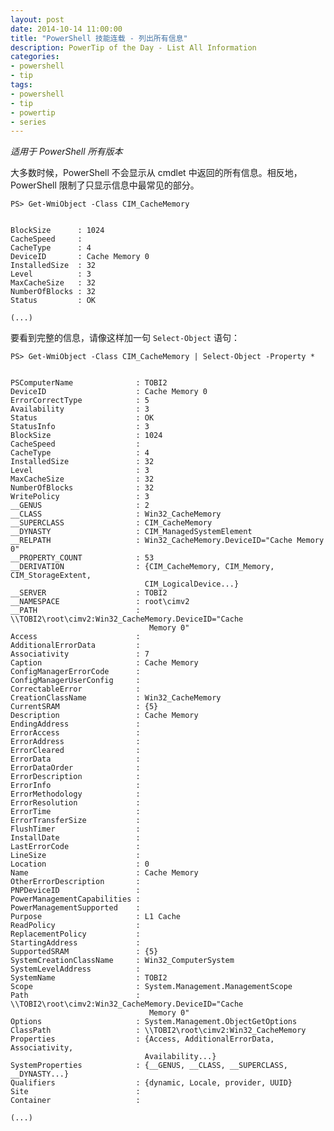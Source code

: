 ```yaml
---
layout: post
date: 2014-10-14 11:00:00
title: "PowerShell 技能连载 - 列出所有信息"
description: PowerTip of the Day - List All Information
categories:
- powershell
- tip
tags:
- powershell
- tip
- powertip
- series
---
```

_适用于 PowerShell 所有版本_

大多数时候，PowerShell 不会显示从 cmdlet 中返回的所有信息。相反地，PowerShell 限制了只显示信息中最常见的部分。

    PS> Get-WmiObject -Class CIM_CacheMemory


    BlockSize      : 1024
    CacheSpeed     :
    CacheType      : 4
    DeviceID       : Cache Memory 0
    InstalledSize  : 32
    Level          : 3
    MaxCacheSize   : 32
    NumberOfBlocks : 32
    Status         : OK

    (...)


要看到完整的信息，请像这样加一句 `Select-Object` 语句：

    PS> Get-WmiObject -Class CIM_CacheMemory | Select-Object -Property *


    PSComputerName              : TOBI2
    DeviceID                    : Cache Memory 0
    ErrorCorrectType            : 5
    Availability                : 3
    Status                      : OK
    StatusInfo                  : 3
    BlockSize                   : 1024
    CacheSpeed                  :
    CacheType                   : 4
    InstalledSize               : 32
    Level                       : 3
    MaxCacheSize                : 32
    NumberOfBlocks              : 32
    WritePolicy                 : 3
    __GENUS                     : 2
    __CLASS                     : Win32_CacheMemory
    __SUPERCLASS                : CIM_CacheMemory
    __DYNASTY                   : CIM_ManagedSystemElement
    __RELPATH                   : Win32_CacheMemory.DeviceID="Cache Memory 0"
    __PROPERTY_COUNT            : 53
    __DERIVATION                : {CIM_CacheMemory, CIM_Memory, CIM_StorageExtent,
                                  CIM_LogicalDevice...}
    __SERVER                    : TOBI2
    __NAMESPACE                 : root\cimv2
    __PATH                      : \\TOBI2\root\cimv2:Win32_CacheMemory.DeviceID="Cache
                                   Memory 0"
    Access                      :
    AdditionalErrorData         :
    Associativity               : 7
    Caption                     : Cache Memory
    ConfigManagerErrorCode      :
    ConfigManagerUserConfig     :
    CorrectableError            :
    CreationClassName           : Win32_CacheMemory
    CurrentSRAM                 : {5}
    Description                 : Cache Memory
    EndingAddress               :
    ErrorAccess                 :
    ErrorAddress                :
    ErrorCleared                :
    ErrorData                   :
    ErrorDataOrder              :
    ErrorDescription            :
    ErrorInfo                   :
    ErrorMethodology            :
    ErrorResolution             :
    ErrorTime                   :
    ErrorTransferSize           :
    FlushTimer                  :
    InstallDate                 :
    LastErrorCode               :
    LineSize                    :
    Location                    : 0
    Name                        : Cache Memory
    OtherErrorDescription       :
    PNPDeviceID                 :
    PowerManagementCapabilities :
    PowerManagementSupported    :
    Purpose                     : L1 Cache
    ReadPolicy                  :
    ReplacementPolicy           :
    StartingAddress             :
    SupportedSRAM               : {5}
    SystemCreationClassName     : Win32_ComputerSystem
    SystemLevelAddress          :
    SystemName                  : TOBI2
    Scope                       : System.Management.ManagementScope
    Path                        : \\TOBI2\root\cimv2:Win32_CacheMemory.DeviceID="Cache
                                   Memory 0"
    Options                     : System.Management.ObjectGetOptions
    ClassPath                   : \\TOBI2\root\cimv2:Win32_CacheMemory
    Properties                  : {Access, AdditionalErrorData, Associativity,
                                  Availability...}
    SystemProperties            : {__GENUS, __CLASS, __SUPERCLASS, __DYNASTY...}
    Qualifiers                  : {dynamic, Locale, provider, UUID}
    Site                        :
    Container                   :

    (...)

<!--本文国际来源：[List All Information](http://community.idera.com/powershell/powertips/b/tips/posts/list-all-information)-->
